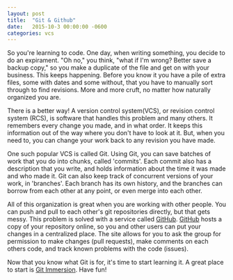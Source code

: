 ```yaml
---
layout: post
title:  "Git & Github"
date:   2015-10-3 00:00:00 -0600
categories: vcs
---
```

So you're learning to code. One day, when writing something, you decide to do an expirament. "Oh no," you think, "what if I'm wrong? Better save a backup copy," so you make a duplicate of the file and get on with your business. This keeps happening. Before you know it you have a pile of extra files, some with dates and some without, that you have to manually sort through to find revisions. More and more cruft, no matter how naturally organized you are.

There is a better way! A version control system(VCS), or revision control system (RCS), is software that handles this problem and many others. It remembers every change you made, and in what order. It keeps this information out of the way where you don't have to look at it. But, when you need to, you can change your work back to any revision you have made.

One such popular VCS is called Git. Using Git, you can save batches of work that you do into chunks, called 'commits'. Each commit also has a description that you write, and holds information about the time it was made and who made it. Git can also keep track of concurrent versions of your work, in 'branches'. Each branch has its own history, and the branches can borrow from each other at any point, or even merge into each other.

All of this organization is great when you are working with other people. You can push and pull to each other's git repositories directly, but that gets messy. This problem is solved with a service called [GitHub](http://github.com). [GitHub](http://github.com) hosts a copy of your repository online, so you and other users can put your changes in a centralized place. The site allows for you to ask the group for permission to make changes (pull requests), make comments on each others code, and track known problems with the code (issues).

Now that you know what Git is for, it's time to start learning it. A great place to start is [Git Immersion](http://gitimmersion.com). Have fun!
